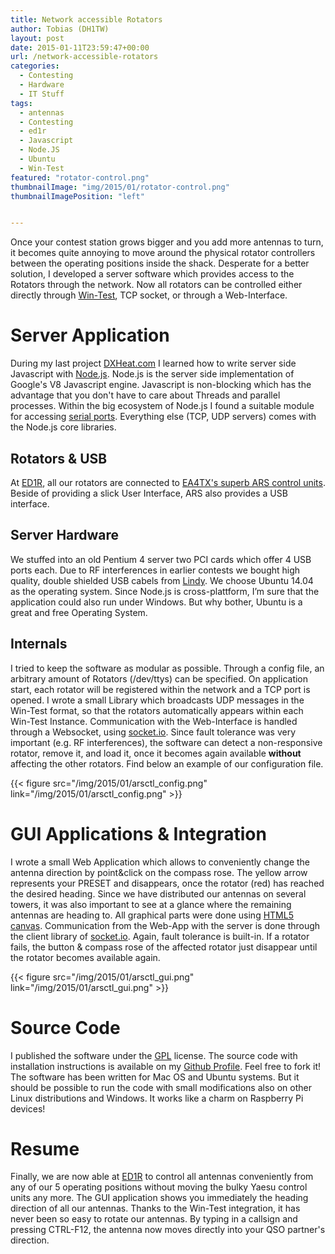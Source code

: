 ```yaml
---
title: Network accessible Rotators
author: Tobias (DH1TW)
layout: post
date: 2015-01-11T23:59:47+00:00
url: /network-accessible-rotators
categories:
  - Contesting
  - Hardware
  - IT Stuff
tags:
  - antennas
  - Contesting
  - ed1r
  - Javascript
  - Node.JS
  - Ubuntu
  - Win-Test
featured: "rotator-control.png"
thumbnailImage: "img/2015/01/rotator-control.png"
thumbnailImagePosition: "left"


---
```

Once your contest station grows bigger and you add more antennas to turn, it becomes quite annoying to move around the physical rotator controllers between the operating positions inside the shack. Desperate for a better solution, I developed a server software which provides access to the Rotators through the network. Now all rotators can be controlled either directly through [Win-Test][1], TCP socket, or through a Web-Interface.
<!--more-->

# Server Application
During my last project [DXHeat.com][2] I learned how to write server side Javascript with [Node.js][3]. Node.js is the server side implementation of Google's V8 Javascript engine. Javascript is non-blocking which has the advantage that you don't have to care about Threads and parallel processes. Within the big ecosystem of Node.js I found a suitable module for accessing [serial ports][4]. Everything else (TCP, UDP servers) comes with the Node.js core libraries.


## Rotators & USB

At [ED1R][5], all our rotators are connected to [EA4TX's superb ARS control units][6]. Beside of providing a slick User Interface, ARS also provides a USB interface.

## Server Hardware

We stuffed into an old Pentium 4 server two PCI cards which offer 4 USB ports each. Due to RF interferences in earlier contests we bought high quality, double shielded USB cabels from [Lindy](http://www.amazon.de/gp/product/B001G5VII6?psc=1&redirect=true&ref_=oh_aui_detailpage_o02_s00). We choose Ubuntu 14.04 as the operating system. Since Node.js is cross-plattform, I&#8217;m sure that the application could also run under Windows. But why bother, Ubuntu is a great and free Operating System.

## Internals

I tried to keep the software as modular as possible. Through a config file, an arbitrary amount of Rotators (/dev/ttys) can be specified. On application start, each rotator will be registered within the network and a TCP port is opened. I wrote a small Library which broadcasts UDP messages in the Win-Test format, so that the rotators automatically appears within each Win-Test Instance. Communication with the Web-Interface is handled through a Websocket, using [socket.io][7]. Since fault tolerance was very important (e.g. RF interferences), the software can detect a non-responsive rotator, remove it, and load it, once it becomes again available **without** affecting the other rotators. Find below an example of our configuration file.

{{< figure src="/img/2015/01/arsctl_config.png" link="/img/2015/01/arsctl_config.png" >}}

# GUI Applications & Integration

I wrote a small Web Application which allows to conveniently change the antenna direction by point&click on the compass rose. The yellow arrow represents your PRESET and disappears, once the rotator (red) has reached the desired heading. Since we have distributed our antennas on several towers, it was also important to see at a glance where the remaining antennas are heading to. All graphical parts were done using [HTML5 canvas][9]. Communication from the Web-App with the server is done through the client library of [socket.io][7]. Again, fault tolerance is built-in. If a rotator fails, the button & compass rose of the affected rotator just disappear until the rotator becomes available again.

{{< figure src="/img/2015/01/arsctl_gui.png" link="/img/2015/01/arsctl_gui.png" >}}

# Source Code

I published the software under the [GPL][11] license. The source code with installation instructions is available on my [Github Profile][12]. Feel free to fork it! The software has been written for Mac OS and Ubuntu systems. But it should be possible to run the code with small modifications also on other Linux distributions and Windows. It works like a charm on Raspberry Pi devices!

# Resume

Finally, we are now able at [ED1R][5] to control all antennas conveniently from any of our 5 operating positions without moving the bulky Yaesu control units any more. The GUI application shows you immediately the heading direction of all our antennas. Thanks to the Win-Test integration, it has never been so easy to rotate our antennas. By typing in a callsign and pressing CTRL-F12, the antenna now moves directly into your QSO partner's direction.

 [1]: http://www.win-test.com
 [2]: https://dxheat.com
 [3]: http://nodejs.org
 [4]: https://github.com/voodootikigod/node-serialport
 [5]: http://www.ed1r.com
 [6]: http://www.ea4tx.com
 [7]: http://socket.io
 [9]: http://www.w3schools.com/html/html5_canvas.asp
 [11]: http://www.gnu.org/licenses/gpl-3.0.de.html
 [12]: https://github.com/dh1tw/arsctl
